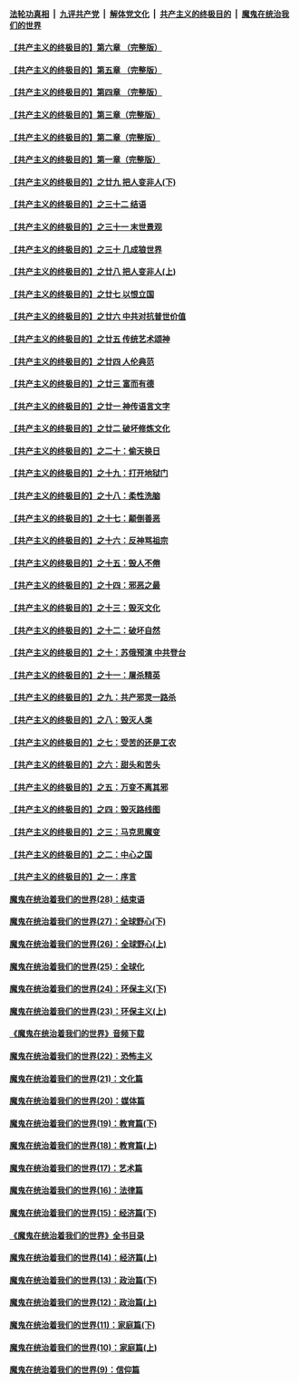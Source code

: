 ####  [法轮功真相](../../../../basic/blob/master/README.md?t=04250001) &nbsp;|&nbsp; [九评共产党](../../../../9ping.md/blob/master/README.md?t=04250001) &nbsp;|&nbsp; [解体党文化](../../../../jtdwh.md/blob/master/README.md?t=04250001)  &nbsp;|&nbsp; [共产主义的终极目的](../../../../gczydzjmd.md/blob/master/README.md?t=04250001) &nbsp;|&nbsp; [魔鬼在统治我们的世界](../../../../mgztzwmdsj.md/blob/master/README.md?t=04250001) 

#### [【共产主义的终极目的】第六章 （完整版）](../pages/nsc422/n11428913.md?t=04250001) 

#### [【共产主义的终极目的】第五章 （完整版）](../pages/nsc422/n11428912.md?t=04250001) 

#### [【共产主义的终极目的】第四章 （完整版）](../pages/nsc422/n11428907.md?t=04250001) 

#### [【共产主义的终极目的】第三章（完整版）](../pages/nsc422/n11428848.md?t=04250001) 

#### [【共产主义的终极目的】第二章（完整版）](../pages/nsc422/n11428831.md?t=04250001) 

#### [【共产主义的终极目的】第一章（完整版）](../pages/nsc422/n11417651.md?t=04250001) 

#### [【共产主义的终极目的】之廿九 把人变非人(下)](../pages/nsc422/n11344140.md?t=04250001) 

#### [【共产主义的终极目的】之三十二 结语](../pages/nsc422/n11360535.md?t=04250001) 

#### [【共产主义的终极目的】之三十一 末世景观](../pages/nsc422/n11351129.md?t=04250001) 

#### [【共产主义的终极目的】之三十 几成狼世界](../pages/nsc422/n11348280.md?t=04250001) 

#### [【共产主义的终极目的】之廿八 把人变非人(上)](../pages/nsc422/n11340492.md?t=04250001) 

#### [【共产主义的终极目的】之廿七 以恨立国](../pages/nsc422/n11336944.md?t=04250001) 

#### [【共产主义的终极目的】之廿六 中共对抗普世价值](../pages/nsc422/n11324785.md?t=04250001) 

#### [【共产主义的终极目的】之廿五 传统艺术颂神](../pages/nsc422/n11296396.md?t=04250001) 

#### [【共产主义的终极目的】之廿四 人伦典范](../pages/nsc422/n11296397.md?t=04250001) 

#### [【共产主义的终极目的】之廿三 富而有德](../pages/nsc422/n11283598.md?t=04250001) 

#### [【共产主义的终极目的】之廿一 神传语言文字](../pages/nsc422/n11263265.md?t=04250001) 

#### [【共产主义的终极目的】之廿二 破坏修炼文化](../pages/nsc422/n11245728.md?t=04250001) 

#### [【共产主义的终极目的】之二十：偷天换日](../pages/nsc422/n11238846.md?t=04250001) 

#### [【共产主义的终极目的】之十九：打开地狱门](../pages/nsc422/n11206376.md?t=04250001) 

#### [【共产主义的终极目的】之十八：柔性洗脑](../pages/nsc422/n11199994.md?t=04250001) 

#### [【共产主义的终极目的】之十七：颠倒善恶](../pages/nsc422/n11179782.md?t=04250001) 

#### [【共产主义的终极目的】之十六：反神骂祖宗](../pages/nsc422/n11166798.md?t=04250001) 

#### [【共产主义的终极目的】之十五：毁人不倦](../pages/nsc422/n11166792.md?t=04250001) 

#### [【共产主义的终极目的】之十四：邪恶之最](../pages/nsc422/n11150249.md?t=04250001) 

#### [【共产主义的终极目的】之十三：毁灭文化](../pages/nsc422/n11135227.md?t=04250001) 

#### [【共产主义的终极目的】之十二：破坏自然](../pages/nsc422/n11135214.md?t=04250001) 

#### [【共产主义的终极目的】之十：苏俄预演 中共登台](../pages/nsc422/n11118424.md?t=04250001) 

#### [【共产主义的终极目的】之十一：屠杀精英](../pages/nsc422/n11118442.md?t=04250001) 

#### [【共产主义的终极目的】之九：共产邪灵一路杀](../pages/nsc422/n11114139.md?t=04250001) 

#### [【共产主义的终极目的】之八：毁灭人类](../pages/nsc422/n11108503.md?t=04250001) 

#### [【共产主义的终极目的】之七：受苦的还是工农](../pages/nsc422/n11101809.md?t=04250001) 

#### [【共产主义的终极目的】之六：甜头和苦头](../pages/nsc422/n11096971.md?t=04250001) 

#### [【共产主义的终极目的】之五：万变不离其邪](../pages/nsc422/n11091285.md?t=04250001) 

#### [【共产主义的终极目的】之四：毁灭路线图](../pages/nsc422/n11086284.md?t=04250001) 

#### [【共产主义的终极目的】之三：马克思魔变](../pages/nsc422/n11061941.md?t=04250001) 

#### [【共产主义的终极目的】之二：中心之国](../pages/nsc422/n11047728.md?t=04250001) 

#### [【共产主义的终极目的】之一：序言](../pages/nsc422/n11086077.md?t=04250001) 

#### [魔鬼在统治着我们的世界(28)：结束语](../pages/nsc422/n10936246.md?t=04250001) 

#### [魔鬼在统治着我们的世界(27)：全球野心(下)](../pages/nsc422/n10928319.md?t=04250001) 

#### [魔鬼在统治着我们的世界(26)：全球野心(上)](../pages/nsc422/n10900318.md?t=04250001) 

#### [魔鬼在统治着我们的世界(25)：全球化](../pages/nsc422/n10788205.md?t=04250001) 

#### [魔鬼在统治着我们的世界(24)：环保主义(下)](../pages/nsc422/n10695307.md?t=04250001) 

#### [魔鬼在统治着我们的世界(23)：环保主义(上)](../pages/nsc422/n10688613.md?t=04250001) 

#### [《魔鬼在统治着我们的世界》音频下载](../pages/nsc422/n10635553.md?t=04250001) 

#### [魔鬼在统治着我们的世界(22)：恐怖主义](../pages/nsc422/n10614727.md?t=04250001) 

#### [魔鬼在统治着我们的世界(21)：文化篇](../pages/nsc422/n10597706.md?t=04250001) 

#### [魔鬼在统治着我们的世界(20)：媒体篇](../pages/nsc422/n10586579.md?t=04250001) 

#### [魔鬼在统治着我们的世界(19)：教育篇(下)](../pages/nsc422/n10564808.md?t=04250001) 

#### [魔鬼在统治着我们的世界(18)：教育篇(上)](../pages/nsc422/n10526970.md?t=04250001) 

#### [魔鬼在统治着我们的世界(17)：艺术篇](../pages/nsc422/n10499093.md?t=04250001) 

#### [魔鬼在统治着我们的世界(16)：法律篇](../pages/nsc422/n10485969.md?t=04250001) 

#### [魔鬼在统治着我们的世界(15)：经济篇(下)](../pages/nsc422/n10469975.md?t=04250001) 

#### [《魔鬼在统治着我们的世界》全书目录](../pages/nsc422/n10464261.md?t=04250001) 

#### [魔鬼在统治着我们的世界(14)：经济篇(上)](../pages/nsc422/n10457370.md?t=04250001) 

#### [魔鬼在统治着我们的世界(13)：政治篇(下)](../pages/nsc422/n10448270.md?t=04250001) 

#### [魔鬼在统治着我们的世界(12)：政治篇(上)](../pages/nsc422/n10444576.md?t=04250001) 

#### [魔鬼在统治着我们的世界(11)：家庭篇(下)](../pages/nsc422/n10440961.md?t=04250001) 

#### [魔鬼在统治着我们的世界(10)：家庭篇(上)](../pages/nsc422/n10435448.md?t=04250001) 

#### [魔鬼在统治着我们的世界(9)：信仰篇](../pages/nsc422/n10432159.md?t=04250001) 

